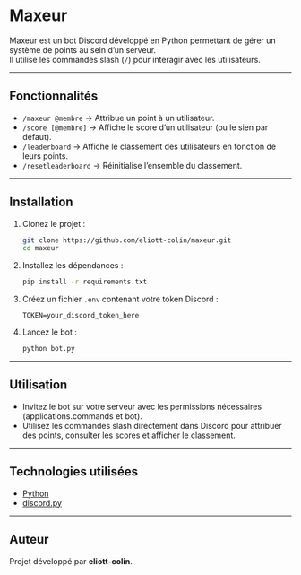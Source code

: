 # Maxeur

Maxeur est un bot Discord développé en Python permettant de gérer un système de points au sein d’un serveur.  
Il utilise les commandes slash (`/`) pour interagir avec les utilisateurs.

---

## Fonctionnalités

- `/maxeur @membre` → Attribue un point à un utilisateur.
- `/score [@membre]` → Affiche le score d’un utilisateur (ou le sien par défaut).
- `/leaderboard` → Affiche le classement des utilisateurs en fonction de leurs points.
- `/resetleaderboard` → Réinitialise l’ensemble du classement.

---

## Installation

1. Clonez le projet :
   ```bash
   git clone https://github.com/eliott-colin/maxeur.git
   cd maxeur
   ```
   

2. Installez les dépendances :
   ```bash
   pip install -r requirements.txt
   ```

3. Créez un fichier `.env` contenant votre token Discord :
   ```
   TOKEN=your_discord_token_here
   ```

4. Lancez le bot :
   ```bash
   python bot.py
   ```

---

## Utilisation

- Invitez le bot sur votre serveur avec les permissions nécessaires (applications.commands et bot).  
- Utilisez les commandes slash directement dans Discord pour attribuer des points, consulter les scores et afficher le classement.  

---

## Technologies utilisées

- [Python](https://www.python.org/)  
- [discord.py](https://discordpy.readthedocs.io/)  

---

## Auteur

Projet développé par **eliott-colin**.

